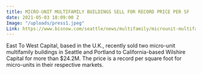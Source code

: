 ```yaml
---
title: MICRO-UNIT MULTIFAMILY BUILDINGS SELL FOR RECORD PRICE PER SF
date: 2021-05-03 18:09:00 Z
Image: "/uploads/press1.jpeg"
Link: https://www.bisnow.com/seattle/news/multifamily/microunit-multifamily-buildings-sell-for-record-price-per-sf-97973
---
```


East To West Capital, based in the U.K., recently sold two micro-unit multifamily buildings in Seattle and Portland to California-based Wilshire Capital for more than $24.2M. The price is a record per square foot for micro-units in their respective markets.